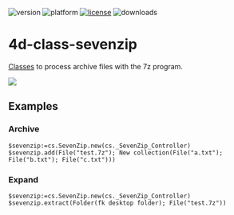 ![version](https://img.shields.io/badge/version-20%2B-E23089)
![platform](https://img.shields.io/static/v1?label=platform&message=mac-intel%20|%20mac-arm%20|%20win-64&color=blue)
[![license](https://img.shields.io/github/license/miyako/4d-class-sevenzip)](LICENSE)
![downloads](https://img.shields.io/github/downloads/miyako/4d-class-sevenzip/total)

# 4d-class-sevenzip
[Classes](https://github.com/miyako/4d-class-sevenzip/tree/main/Project/Sources/Classes) to process archive files with the 7z program.

![](https://github.com/miyako/4d-class-sevenzip/assets/1725068/4206daca-5722-4cf5-a41e-e6a4499ca551)

## Examples

### Archive

```4d
$sevenzip:=cs.SevenZip.new(cs._SevenZip_Controller)
$sevenzip.add(File("test.7z"); New collection(File("a.txt"); File("b.txt"); File("c.txt")))
```

### Expand

```4d
$sevenzip:=cs.SevenZip.new(cs._SevenZip_Controller)
$sevenzip.extract(Folder(fk desktop folder); File("test.7z"))
```
